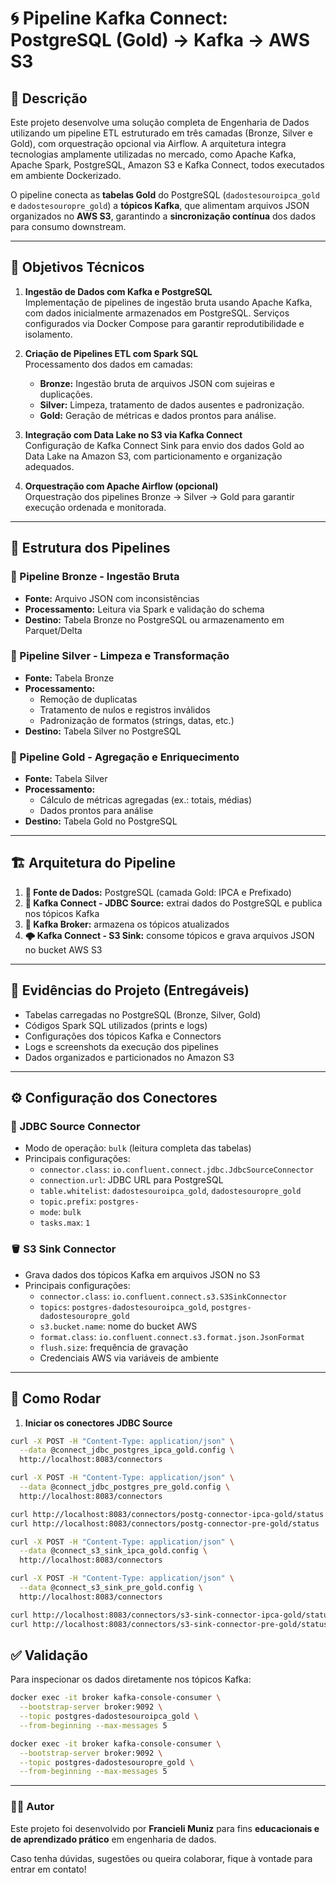 # 🌀 Pipeline Kafka Connect: PostgreSQL (Gold) → Kafka → AWS S3

## 📘 Descrição

Este projeto desenvolve uma solução completa de Engenharia de Dados utilizando um pipeline ETL estruturado em três camadas (Bronze, Silver e Gold), com orquestração opcional via Airflow. A arquitetura integra tecnologias amplamente utilizadas no mercado, como Apache Kafka, Apache Spark, PostgreSQL, Amazon S3 e Kafka Connect, todos executados em ambiente Dockerizado.

O pipeline conecta as **tabelas Gold** do PostgreSQL (`dadostesouroipca_gold` e `dadostesouropre_gold`) a **tópicos Kafka**, que alimentam arquivos JSON organizados no **AWS S3**, garantindo a **sincronização contínua** dos dados para consumo downstream.

---

## 🎯 Objetivos Técnicos

1. **Ingestão de Dados com Kafka e PostgreSQL**  
   Implementação de pipelines de ingestão bruta usando Apache Kafka, com dados inicialmente armazenados em PostgreSQL. Serviços configurados via Docker Compose para garantir reprodutibilidade e isolamento.

2. **Criação de Pipelines ETL com Spark SQL**  
   Processamento dos dados em camadas:  
   - **Bronze:** Ingestão bruta de arquivos JSON com sujeiras e duplicações.  
   - **Silver:** Limpeza, tratamento de dados ausentes e padronização.  
   - **Gold:** Geração de métricas e dados prontos para análise.

3. **Integração com Data Lake no S3 via Kafka Connect**  
   Configuração de Kafka Connect Sink para envio dos dados Gold ao Data Lake na Amazon S3, com particionamento e organização adequados.

4. **Orquestração com Apache Airflow (opcional)**  
   Orquestração dos pipelines Bronze → Silver → Gold para garantir execução ordenada e monitorada.

---

## 🧱 Estrutura dos Pipelines

### 🥉 Pipeline Bronze - Ingestão Bruta
- **Fonte:** Arquivo JSON com inconsistências  
- **Processamento:** Leitura via Spark e validação do schema  
- **Destino:** Tabela Bronze no PostgreSQL ou armazenamento em Parquet/Delta

### 🥈 Pipeline Silver - Limpeza e Transformação
- **Fonte:** Tabela Bronze  
- **Processamento:**  
  - Remoção de duplicatas  
  - Tratamento de nulos e registros inválidos  
  - Padronização de formatos (strings, datas, etc.)  
- **Destino:** Tabela Silver no PostgreSQL

### 🥇 Pipeline Gold - Agregação e Enriquecimento
- **Fonte:** Tabela Silver  
- **Processamento:**  
  - Cálculo de métricas agregadas (ex.: totais, médias)  
  - Dados prontos para análise  
- **Destino:** Tabela Gold no PostgreSQL

---

## 🏗️ Arquitetura do Pipeline

1. **📡 Fonte de Dados:** PostgreSQL (camada Gold: IPCA e Prefixado)  
2. **🔄 Kafka Connect - JDBC Source:** extrai dados do PostgreSQL e publica nos tópicos Kafka  
3. **🧩 Kafka Broker:** armazena os tópicos atualizados  
4. **🌩 Kafka Connect - S3 Sink:** consome tópicos e grava arquivos JSON no bucket AWS S3  

---

## 📸 Evidências do Projeto (Entregáveis)

- Tabelas carregadas no PostgreSQL (Bronze, Silver, Gold)  
- Códigos Spark SQL utilizados (prints e logs)  
- Configurações dos tópicos Kafka e Connectors  
- Logs e screenshots da execução dos pipelines  
- Dados organizados e particionados no Amazon S3  

---

## ⚙️ Configuração dos Conectores

### 🔌 JDBC Source Connector

- Modo de operação: `bulk` (leitura completa das tabelas)  
- Principais configurações:  
  - `connector.class`: `io.confluent.connect.jdbc.JdbcSourceConnector`  
  - `connection.url`: JDBC URL para PostgreSQL  
  - `table.whitelist`: `dadostesouroipca_gold`, `dadostesouropre_gold`  
  - `topic.prefix`: `postgres-`  
  - `mode`: `bulk`  
  - `tasks.max`: `1`  

### 🪣 S3 Sink Connector

- Grava dados dos tópicos Kafka em arquivos JSON no S3  
- Principais configurações:  
  - `connector.class`: `io.confluent.connect.s3.S3SinkConnector`  
  - `topics`: `postgres-dadostesouroipca_gold`, `postgres-dadostesouropre_gold`  
  - `s3.bucket.name`: nome do bucket AWS  
  - `format.class`: `io.confluent.connect.s3.format.json.JsonFormat`  
  - `flush.size`: frequência de gravação  
  - Credenciais AWS via variáveis de ambiente  

---

## 🚀 Como Rodar

1. **Iniciar os conectores JDBC Source**

```bash
curl -X POST -H "Content-Type: application/json" \
  --data @connect_jdbc_postgres_ipca_gold.config \
  http://localhost:8083/connectors

curl -X POST -H "Content-Type: application/json" \
  --data @connect_jdbc_postgres_pre_gold.config \
  http://localhost:8083/connectors

curl http://localhost:8083/connectors/postg-connector-ipca-gold/status
curl http://localhost:8083/connectors/postg-connector-pre-gold/status

curl -X POST -H "Content-Type: application/json" \
  --data @connect_s3_sink_ipca_gold.config \
  http://localhost:8083/connectors

curl -X POST -H "Content-Type: application/json" \
  --data @connect_s3_sink_pre_gold.config \
  http://localhost:8083/connectors

curl http://localhost:8083/connectors/s3-sink-connector-ipca-gold/status
curl http://localhost:8083/connectors/s3-sink-connector-pre-gold/status
```

## ✅ Validação

Para inspecionar os dados diretamente nos tópicos Kafka:

```bash
docker exec -it broker kafka-console-consumer \
  --bootstrap-server broker:9092 \
  --topic postgres-dadostesouroipca_gold \
  --from-beginning --max-messages 5

docker exec -it broker kafka-console-consumer \
  --bootstrap-server broker:9092 \
  --topic postgres-dadostesouropre_gold \
  --from-beginning --max-messages 5
```

---

### 👩‍💻 Autor

Este projeto foi desenvolvido por **Francieli Muniz** para fins **educacionais e de aprendizado prático** em engenharia de dados.

Caso tenha dúvidas, sugestões ou queira colaborar, fique à vontade para entrar em contato!

